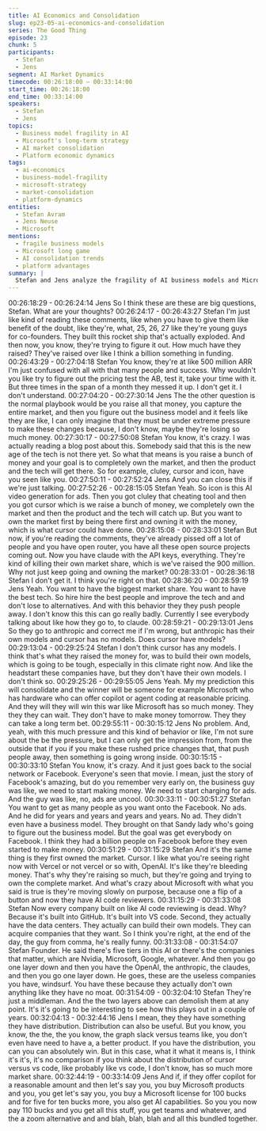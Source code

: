 ```yaml
---
title: AI Economics and Consolidation
slug: ep23-05-ai-economics-and-consolidation
series: The Good Thing
episode: 23
chunk: 5
participants:
  - Stefan
  - Jens
segment: AI Market Dynamics
timecode: 00:26:18:00 – 00:33:14:00
start_time: 00:26:18:00
end_time: 00:33:14:00
speakers:
  - Stefan
  - Jens
topics:
  - Business model fragility in AI
  - Microsoft's long-term strategy
  - AI market consolidation
  - Platform economic dynamics
tags:
  - ai-economics
  - business-model-fragility
  - microsoft-strategy
  - market-consolidation
  - platform-dynamics
entities:
  - Stefan Avram
  - Jens Neuse
  - Microsoft
mentions:
  - fragile business models
  - Microsoft long game
  - AI consolidation trends
  - platform advantages
summary: |
  Stefan and Jens analyze the fragility of AI business models and Microsoft's long-term strategic positioning in the AI market. They discuss consolidation trends and how platform dynamics favor established tech giants in the evolving AI landscape.
---
```



00:26:18:29 - 00:26:24:14
Jens
So I think these are these are big questions, Stefan. What are your thoughts?
00:26:24:17 - 00:26:43:27
Stefan
I'm just like kind of reading these comments, like when you have to give them like benefit of the
doubt, like they're, what, 25, 26, 27 like they're young guys for co-founders. They built this
rocket ship that's actually exploded. And then now, you know, they're trying to figure it out. How
much have they raised? They've raised over like I think a billion something in funding.
00:26:43:29 - 00:27:04:18
Stefan
You know, they're at like 500 million ARR I'm just confused with all with that many people and
success. Why wouldn't you like try to figure out the pricing test the AB, test it, take your time with
it. But three times in the span of a month they messed it up. I don't get it. I don't understand.
00:27:04:20 - 00:27:30:14
Jens
The the other question is the normal playbook would be you raise all that money, you capture
the entire market, and then you figure out the business model and it feels like they are like, I can
only imagine that they must be under extreme pressure to make these changes because, I don't
know, maybe they're losing so much money.
00:27:30:17 - 00:27:50:08
Stefan
You know, it's crazy. I was actually reading a blog post about this. Somebody said that this is the
new age of the tech is not there yet. So what that means is you raise a bunch of money and
your goal is to completely own the market, and then the product and the tech will get there. So
for example, cluley, cursor and icon, have you seen like you.
00:27:50:11 - 00:27:52:24
Jens
And you can close this if we're just talking.
00:27:52:26 - 00:28:15:05
Stefan
Yeah. So icon is this AI video generation for ads. Then you got cluley that cheating tool and then
you got cursor which is we raise a bunch of money, we completely own the market and then the
product and the tech will catch up. But you want to own the market first by being there first and
owning it with the money, which is what cursor could have done.
00:28:15:08 - 00:28:33:01
Stefan
But now, if you're reading the comments, they've already pissed off a lot of people and you have
open router, you have all these open source projects coming out. Now you have claude with the
API keys, everything. They're kind of killing their own market share, which is we've raised the
900 million. Why not just keep going and owning the market?
00:28:33:01 - 00:28:36:18
Stefan
I don't get it. I think you're right on that.
00:28:36:20 - 00:28:59:19
Jens
Yeah. You want to have the biggest market share. You want to have the best tech. So hire hire
the best people and improve the tech and and don't lose to alternatives. And with this behavior
they they push people away. I don't know this this can go really badly. Currently I see everybody
talking about like how they go to, to claude.
00:28:59:21 - 00:29:13:01
Jens
So they go to anthropic and correct me if I'm wrong, but anthropic has their own models and
cursor has no models. Does cursor have models?
00:29:13:04 - 00:29:25:24
Stefan
I don't think cursor has any models. I think that's what they raised the money for, was to build
their own models, which is going to be tough, especially in this climate right now. And like the
headstart these companies have, but they don't have their own models. I don't think so.
00:29:25:26 - 00:29:55:05
Jens
Yeah. My my prediction this will consolidate and the winner will be someone for example
Microsoft who has hardware who can offer copilot or agent coding at reasonable pricing. And
they will they will win this war like Microsoft has so much money. They they they can wait. They
don't have to make money tomorrow. They they can take a long term bet.
00:29:55:11 - 00:30:15:12
Jens
No problem. And, yeah, with this much pressure and this kind of behavior or like, I'm not sure
about the be the pressure, but I can only get the impression from, from the outside that if you if
you make these rushed price changes that, that push people away, then something is going
wrong inside.
00:30:15:15 - 00:30:33:10
Stefan
You know, it's crazy. And it just goes back to the social network or Facebook. Everyone's seen
that movie. I mean, just the story of Facebook's amazing, but do you remember very early on,
the business guy was like, we need to start making money. We need to start charging for ads.
And the guy was like, no, ads are uncool.
00:30:33:11 - 00:30:51:27
Stefan
You want to get as many people as you want onto the Facebook. No ads. And he did for years
and years and years and years. No ad. They didn't even have a business model. They brought
on that Sandy lady who's going to figure out the business model. But the goal was get
everybody on Facebook. I think they had a billion people on Facebook before they even started
to make money.
00:30:51:29 - 00:31:15:29
Stefan
And it's the same thing is they first owned the market. Cursor. I like what you're seeing right now
with Vercel or not vercel or so with, OpenAI. It's like they're bleeding money. That's why they're
raising so much, but they're going and trying to own the complete market. And what's crazy
about Microsoft with what you said is true is they're moving slowly on purpose, because one a
flip of a button and now they have AI code reviewers.
00:31:15:29 - 00:31:33:08
Stefan
Now every company built on like AI code reviewing is dead. Why? Because it's built into GitHub.
It's built into VS code. Second, they actually have the data centers. They actually can build their
own models. They can acquire companies that they want. So I think you're right, at the end of
the day, the guy from comma, he's really funny.
00:31:33:08 - 00:31:54:07
Stefan
Founder. He said there's five tiers in this AI or there's the companies that matter, which are
Nvidia, Microsoft, Google, whatever. And then you go one layer down and then you have the
OpenAI, the anthropic, the claudes, and then you go one layer down. He goes, these are the
useless companies you have, windsurf. You have these because they actually don't own
anything like they have no moat.
00:31:54:09 - 00:32:04:10
Stefan
They're just a middleman. And the the two layers above can demolish them at any point. It's it's
going to be interesting to see how this plays out in a couple of years.
00:32:04:13 - 00:32:44:16
Jens
I mean, they they have something they have distribution. Distribution can also be useful. But
you know, you know, the the, the you know, the graph slack versus teams like, you don't even
have need to have a, a better product. If you have the distribution, you can you can absolutely
win. But in this case, what it what it means is, I think it's it's, it's no comparison if you think about
the distribution of cursor versus vs code, like probably like vs code, I don't know, has so much
more market share.
00:32:44:19 - 00:33:14:09
Jens
And if, if they offer copilot for a reasonable amount and then let's say you, you buy Microsoft
products and you, you get let's say you, you buy a Microsoft license for 100 bucks and for five
for ten bucks more, you also get AI capabilities. So you you now pay 110 bucks and you get all
this stuff, you get teams and whatever, and the a zoom alternative and and blah, blah, blah and
all this bundled together.